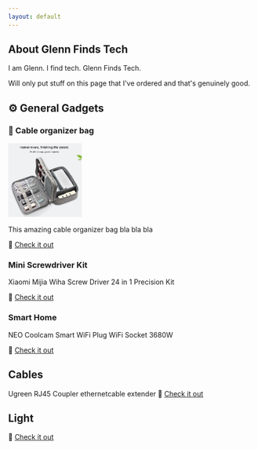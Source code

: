 ```yaml
---
layout: default
---
```


## About Glenn Finds Tech

I am Glenn. I find tech. Glenn Finds Tech.

Will only put stuff on this page that I've ordered and that's genuinely good.

## ⚙️ General Gadgets

### 👝 Cable organizer bag

<img src="images/cable_organizer.jpg" alt="Cable Organizer" height=150px>

This amazing cable organizer bag bla bla bla

🔗 [Check it out](https://nl.aliexpress.com/item/32901958471.html)

### Mini Screwdriver Kit

Xiaomi Mijia Wiha Screw Driver 24 in 1 Precision Kit

🔗 [Check it out](http://s.click.aliexpress.com/e/4Ze2SyBq)

### Smart Home

NEO Coolcam Smart WiFi Plug WiFi Socket 3680W

🔗 [Check it out](http://s.click.aliexpress.com/e/ls324rlW)

## Cables

Ugreen RJ45 Coupler ethernetcable extender
🔗 [Check it out](http://s.click.aliexpress.com/e/EQveoADS)

## Light


🔗 [Check it out]()